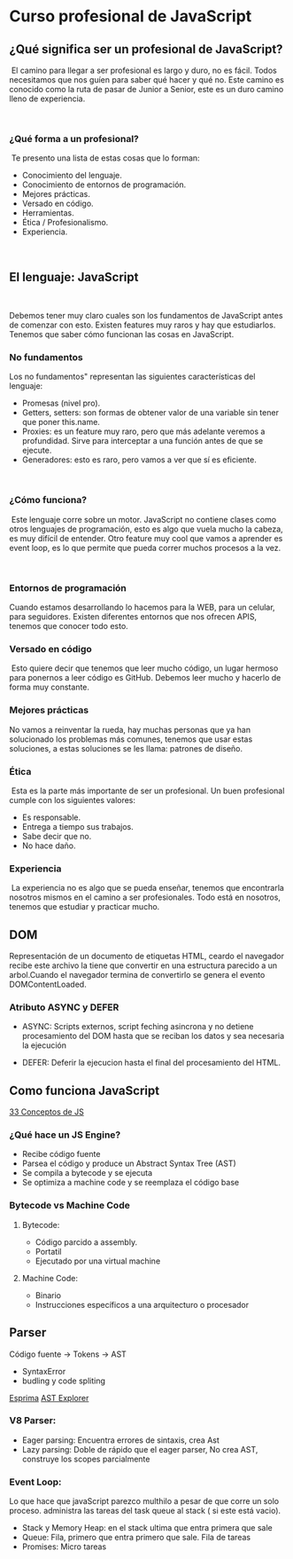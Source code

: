 # Curso profesional de JavaScript

## ¿Qué significa ser un profesional de JavaScript?
‌
El camino para llegar a ser profesional es largo y duro, no es fácil. Todos necesitamos que nos guíen para saber qué hacer y qué no. Este camino es conocido como la ruta de pasar de Junior a Senior, este es un duro camino lleno de experiencia.

‌
### ¿Qué forma a un profesional?
‌
Te presento una lista de estas cosas que lo forman:
- Conocimiento del lenguaje.
- Conocimiento de entornos de programación.
- Mejores prácticas.
- Versado en código.
- Herramientas.
- Ética / Profesionalismo.
- Experiencia.

‌

## El lenguaje: JavaScript
‌

Debemos tener muy claro cuales son los fundamentos de JavaScript antes de comenzar con esto. Existen features muy raros y hay que estudiarlos. Tenemos que saber cómo funcionan las cosas en JavaScript.

### No fundamentos‌

Los no fundamentos" representan las siguientes características del lenguaje:


- Promesas (nivel pro).
- Getters, setters: son formas de obtener valor de una variable sin tener que poner this.name.
- Proxies: es un feature muy raro, pero que más adelante veremos a profundidad. Sirve para interceptar a una función antes de que se ejecute.
- Generadores: esto es raro, pero vamos a ver que sí es eficiente.

‌

### ¿Cómo funciona?
‌
Este lenguaje corre sobre un motor. JavaScript no contiene clases como otros lenguajes de programación, esto es algo que vuela mucho la cabeza, es muy difícil de entender. Otro feature muy cool que vamos a aprender es event loop, es lo que permite que pueda correr muchos procesos a la vez.

‌
### Entornos de programación

Cuando estamos desarrollando lo hacemos para la WEB, para un celular, para seguidores. Existen diferentes entornos que nos ofrecen APIS, tenemos que conocer todo esto.


### Versado en código
‌
Esto quiere decir que tenemos que leer mucho código, un lugar hermoso para ponernos a leer código es GitHub. Debemos leer mucho y hacerlo de forma muy constante.

### Mejores prácticas

No vamos a reinventar la rueda, hay muchas personas que ya han solucionado los problemas más comunes, tenemos que usar estas soluciones, a estas soluciones se les llama: patrones de diseño.

### Ética
‌
Esta es la parte más importante de ser un profesional. Un buen profesional cumple con los siguientes valores:

- Es responsable.
- Entrega a tiempo sus trabajos.
- Sabe decir que no.
- No hace daño.

### Experiencia
‌
La experiencia no es algo que se pueda enseñar, tenemos que encontrarla nosotros mismos en el camino a ser profesionales. Todo está en nosotros, tenemos que estudiar y practicar mucho.


## DOM

Representación de un documento de etiquetas HTML, ceardo el navegador recibe este archivo la tiene que convertir en una estructura parecido a un arbol.Cuando el navegador termina de convertirlo se genera el evento DOMContentLoaded.

### Atributo ASYNC y DEFER

- ASYNC: Scripts externos, script feching asincrona y no detiene procesamiento del DOM hasta que se reciban los datos y sea necesaria la ejecución

- DEFER: Deferir la ejecucion hasta el final del procesamiento del HTML.

## Como funciona JavaScript
[33 Conceptos de JS](https://github.com/leonardomso/33-js-concepts)
### ¿Qué hace un JS Engine?
- Recibe código fuente
- Parsea el código y produce un Abstract Syntax Tree (AST)
- Se compila a bytecode y se ejecuta
- Se optimiza a machine code y se reemplaza el código base
### Bytecode vs Machine Code
1. Bytecode:
    - Código parcido a assembly.
    - Portatil
    - Ejecutado por una virtual machine

2. Machine Code:
    - Binario
    - Instrucciones específicos a una arquitecturo o procesador

## Parser
Código fuente -> Tokens -> AST
- SyntaxError
- budling y code spliting

[Esprima](https://esprima.org/)
[AST Explorer](https://astexplorer.net/)

### V8 Parser:
- Eager parsing: Encuentra errores de sintaxis, crea Ast
- Lazy parsing: Doble de rápido que el eager parser, No crea AST, construye los scopes parcialmente

### Event Loop:
Lo que hace que javaScript parezco multhilo a pesar de que corre un solo proceso. administra las tareas del task queue al stack ( si este está vacio).
- Stack y Memory Heap: en el stack ultima que entra primera que sale
- Queue: Fila, primero que entra primero que sale. Fila de tareas
- Promises: Micro tareas